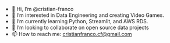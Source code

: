 - 👋 Hi, I’m @cristian-franco
- 👀 I’m interested in Data Engineering and creating Video Games.
- 🌱 I’m currently learning Python, Streamlit, and AWS RDS.
- 💞️ I’m looking to collaborate on open source data projects
- 📫 How to reach me: cristianfranco.cf@gmail.com

<!---
cristian-franco/cristian-franco is a ✨ special ✨ repository because its `README.md` (this file) appears on your GitHub profile.
You can click the Preview link to take a look at your changes.
--->
